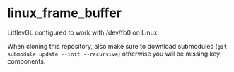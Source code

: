 # linux_frame_buffer
LittlevGL configured to work with /dev/fb0 on Linux

When cloning this repository, also make sure to download submodules (`git submodule update --init --recursive`) otherwise you will be missing key components.
